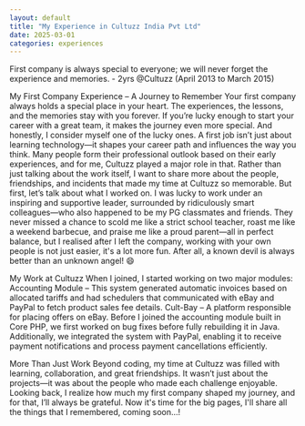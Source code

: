```yaml
---
layout: default
title: "My Experience in Cultuzz India Pvt Ltd"
date: 2025-03-01
categories: experiences
---
```


First company is always special to everyone; we will never forget the experience and memories.  - 2yrs @Cultuzz (April 2013 to March 2015)

My First Company Experience – A Journey to Remember
Your first company always holds a special place in your heart. The experiences, the lessons, and the memories stay with you forever. If you’re lucky enough to start your career with a great team, it makes the journey even more special. And honestly, I consider myself one of the lucky ones.
A first job isn’t just about learning technology—it shapes your career path and influences the way you think. Many people form their professional outlook based on their early experiences, and for me, Cultuzz played a major role in that.
Rather than just talking about the work itself, I want to share more about the people, friendships, and incidents that made my time at Cultuzz so memorable. But first, let’s talk about what I worked on.
I was lucky to work under an inspiring and supportive leader, surrounded by ridiculously smart colleagues—who also happened to be my PG classmates and friends. They never missed a chance to scold me like a strict school teacher, roast me like a weekend barbecue, and praise me like a proud parent—all in perfect balance, but I realised after I left the company, working with your own people is not just easier, it's a lot more fun. After all, a known devil is always better than an unknown angel! 😄

My Work at Cultuzz
When I joined, I started working on two major modules:
Accounting Module – This system generated automatic invoices based on allocated tariffs and had schedulers that communicated with eBay and PayPal to fetch product sales fee details.
Cult-Bay – A platform responsible for placing offers on eBay. 
Before I joined the accounting module built in Core PHP, we first worked on bug fixes before fully rebuilding it in Java.
Additionally, we integrated the system with PayPal, enabling it to receive payment notifications and process payment cancellations efficiently.

More Than Just Work
Beyond coding, my time at Cultuzz was filled with learning, collaboration, and great friendships. It wasn’t just about the projects—it was about the people who made each challenge enjoyable. Looking back, I realize how much my first company shaped my journey, and for that, I’ll always be grateful.
Now it's time for the big pages, I'll share all the things that I remembered, coming soon...!
